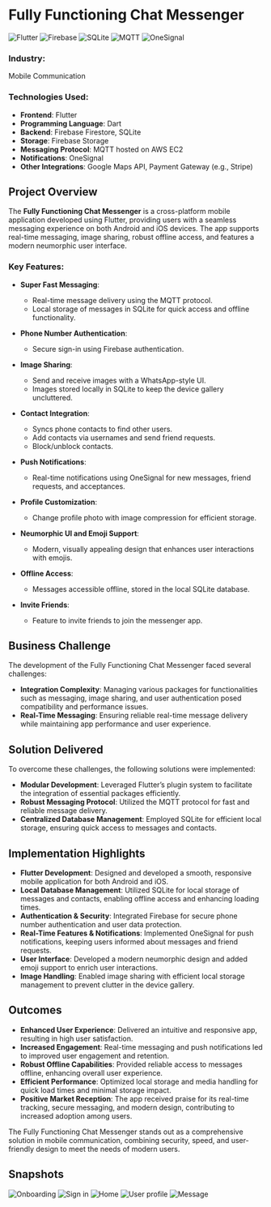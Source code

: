 # Fully Functioning Chat Messenger

![Flutter](https://img.shields.io/badge/Flutter-02569B?style=flat&logo=flutter&logoColor=white)
![Firebase](https://img.shields.io/badge/Firebase-FFCA28?style=flat&logo=firebase&logoColor=white)
![SQLite](https://img.shields.io/badge/SQLite-003B57?style=flat&logo=sqlite&logoColor=white)
![MQTT](https://img.shields.io/badge/MQTT-00A5E0?style=flat&logo=internetofthings&logoColor=white)
![OneSignal](https://img.shields.io/badge/OneSignal-FF5C00?style=flat&logo=onesignal&logoColor=white)

### Industry:
Mobile Communication

### Technologies Used:
- **Frontend**: Flutter
- **Programming Language**: Dart
- **Backend**: Firebase Firestore, SQLite
- **Storage**: Firebase Storage
- **Messaging Protocol**: MQTT hosted on AWS EC2
- **Notifications**: OneSignal
- **Other Integrations**: Google Maps API, Payment Gateway (e.g., Stripe)

## Project Overview
The **Fully Functioning Chat Messenger** is a cross-platform mobile application developed using Flutter, providing users with a seamless messaging experience on both Android and iOS devices. The app supports real-time messaging, image sharing, robust offline access, and features a modern neumorphic user interface.

### Key Features:
- **Super Fast Messaging**: 
  - Real-time message delivery using the MQTT protocol.
  - Local storage of messages in SQLite for quick access and offline functionality.
  
- **Phone Number Authentication**: 
  - Secure sign-in using Firebase authentication.
  
- **Image Sharing**: 
  - Send and receive images with a WhatsApp-style UI.
  - Images stored locally in SQLite to keep the device gallery uncluttered.
  
- **Contact Integration**: 
  - Syncs phone contacts to find other users.
  - Add contacts via usernames and send friend requests.
  - Block/unblock contacts.
  
- **Push Notifications**: 
  - Real-time notifications using OneSignal for new messages, friend requests, and acceptances.
  
- **Profile Customization**: 
  - Change profile photo with image compression for efficient storage.
  
- **Neumorphic UI and Emoji Support**: 
  - Modern, visually appealing design that enhances user interactions with emojis.
  
- **Offline Access**: 
  - Messages accessible offline, stored in the local SQLite database.
  
- **Invite Friends**: 
  - Feature to invite friends to join the messenger app.

## Business Challenge
The development of the Fully Functioning Chat Messenger faced several challenges:
- **Integration Complexity**: Managing various packages for functionalities such as messaging, image sharing, and user authentication posed compatibility and performance issues.
- **Real-Time Messaging**: Ensuring reliable real-time message delivery while maintaining app performance and user experience.

## Solution Delivered
To overcome these challenges, the following solutions were implemented:
- **Modular Development**: Leveraged Flutter’s plugin system to facilitate the integration of essential packages efficiently.
- **Robust Messaging Protocol**: Utilized the MQTT protocol for fast and reliable message delivery.
- **Centralized Database Management**: Employed SQLite for efficient local storage, ensuring quick access to messages and contacts.

## Implementation Highlights
- **Flutter Development**: Designed and developed a smooth, responsive mobile application for both Android and iOS.
- **Local Database Management**: Utilized SQLite for local storage of messages and contacts, enabling offline access and enhancing loading times.
- **Authentication & Security**: Integrated Firebase for secure phone number authentication and user data protection.
- **Real-Time Features & Notifications**: Implemented OneSignal for push notifications, keeping users informed about messages and friend requests.
- **User Interface**: Developed a modern neumorphic design and added emoji support to enrich user interactions.
- **Image Handling**: Enabled image sharing with efficient local storage management to prevent clutter in the device gallery.

## Outcomes
- **Enhanced User Experience**: Delivered an intuitive and responsive app, resulting in high user satisfaction.
- **Increased Engagement**: Real-time messaging and push notifications led to improved user engagement and retention.
- **Robust Offline Capabilities**: Provided reliable access to messages offline, enhancing overall user experience.
- **Efficient Performance**: Optimized local storage and media handling for quick load times and minimal storage impact.
- **Positive Market Reception**: The app received praise for its real-time tracking, secure messaging, and modern design, contributing to increased adoption among users.

The Fully Functioning Chat Messenger stands out as a comprehensive solution in mobile communication, combining security, speed, and user-friendly design to meet the needs of modern users.


## Snapshots

![Onboarding](https://github.com/user-attachments/assets/3f0ebaa9-8e03-4648-938d-7d63b43972c2)
![Sign in](https://github.com/user-attachments/assets/d6b4b73a-c0bd-49cd-99d6-533c2e690193)
![Home](https://github.com/user-attachments/assets/868556d4-050a-469b-bcc6-d262c3dc0337)
![User profile](https://github.com/user-attachments/assets/5f1f3271-63bb-4830-92c8-9f9340a9ba59)
![Message](https://github.com/user-attachments/assets/1fcc53e2-10e6-4749-9d2e-ac7ee183caff)

